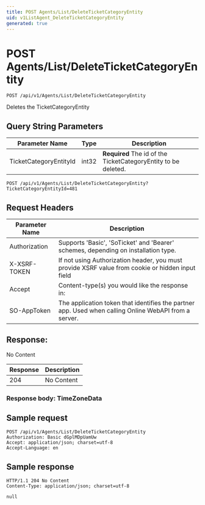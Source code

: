 ```yaml
---
title: POST Agents/List/DeleteTicketCategoryEntity
uid: v1ListAgent_DeleteTicketCategoryEntity
generated: true
---
```


# POST Agents/List/DeleteTicketCategoryEntity

```http
POST /api/v1/Agents/List/DeleteTicketCategoryEntity
```

Deletes the TicketCategoryEntity







## Query String Parameters

| Parameter Name | Type |  Description |
|----------------|------|--------------|
| TicketCategoryEntityId | int32 | **Required** The id of the TicketCategoryEntity to be deleted. |

```http
POST /api/v1/Agents/List/DeleteTicketCategoryEntity?TicketCategoryEntityId=481
```


## Request Headers

| Parameter Name | Description |
|----------------|-------------|
| Authorization  | Supports 'Basic', 'SoTicket' and 'Bearer' schemes, depending on installation type. |
| X-XSRF-TOKEN   | If not using Authorization header, you must provide XSRF value from cookie or hidden input field |
| Accept         | Content-type(s) you would like the response in:  |
| SO-AppToken | The application token that identifies the partner app. Used when calling Online WebAPI from a server. |


## Response:

No Content

| Response | Description |
|----------------|-------------|
| 204 | No Content |

### Response body: TimeZoneData


## Sample request

```http!
POST /api/v1/Agents/List/DeleteTicketCategoryEntity
Authorization: Basic dGplMDpUamUw
Accept: application/json; charset=utf-8
Accept-Language: en
```

## Sample response

```http_
HTTP/1.1 204 No Content
Content-Type: application/json; charset=utf-8

null
```